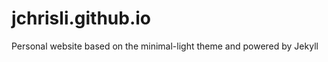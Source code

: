 jchrisli.github.io
==================

Personal website based on the minimal-light theme and powered by Jekyll
